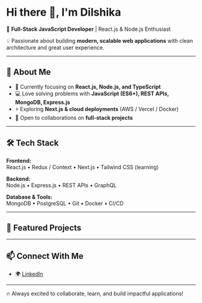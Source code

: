 # Hi there 👋, I'm Dilshika  
🚀 **Full-Stack JavaScript Developer** | React.js & Node.js Enthusiast  

💡 Passionate about building **modern, scalable web applications** with clean architecture and great user experience.  

---

## 🔹 About Me  
- 🌱 Currently focusing on **React.js, Node.js, and TypeScript**  
- 💻 Love solving problems with **JavaScript (ES6+), REST APIs, MongoDB, Express.js**  
- ⚡ Exploring **Next.js & cloud deployments** (AWS / Vercel / Docker)  
- 🤝 Open to collaborations on **full-stack projects**  

---

## 🛠️ Tech Stack  

**Frontend:**  
React.js • Redux / Context • Next.js • Tailwind CSS (learning)  

**Backend:**  
Node.js • Express.js • REST APIs • GraphQL

**Database & Tools:**  
MongoDB • PostgreSQL • Git • Docker • CI/CD  

---

## 📂 Featured Projects  

---

## 📫 Connect With Me  
- 🌍 [LinkedIn](https://www.linkedin.com/in/dilshika-bandara)  


---

🔥 Always excited to collaborate, learn, and build impactful applications!  
